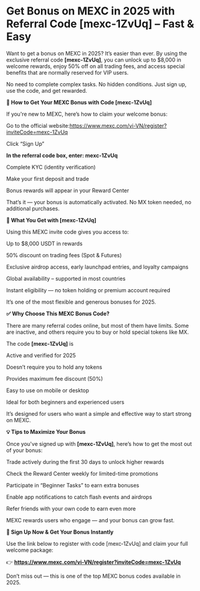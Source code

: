 # Get Bonus on MEXC in 2025 with Referral Code [mexc‑1ZvUq] – Fast & Easy

Want to get a bonus on MEXC in 2025? It’s easier than ever. By using the exclusive referral code **[mexc‑1ZvUq]**, you can unlock up to $8,000 in welcome rewards, enjoy 50% off on all trading fees, and access special benefits that are normally reserved for VIP users.

No need to complete complex tasks. No hidden conditions. Just sign up, use the code, and get rewarded.

**🚀 How to Get Your MEXC Bonus with Code [mexc‑1ZvUq]**

If you're new to MEXC, here’s how to claim your welcome bonus:

Go to the official website:https://www.mexc.com/vi-VN/register?inviteCode=mexc-1ZvUq

Click “Sign Up”

**In the referral code box, enter: mexc‑1ZvUq**

Complete KYC (identity verification)

Make your first deposit and trade

Bonus rewards will appear in your Reward Center

That’s it — your bonus is automatically activated. No MX token needed, no additional purchases.

**🎉 What You Get with [mexc‑1ZvUq]**

Using this MEXC invite code gives you access to:

Up to $8,000 USDT in rewards

50% discount on trading fees (Spot & Futures)

Exclusive airdrop access, early launchpad entries, and loyalty campaigns

Global availability – supported in most countries

Instant eligibility — no token holding or premium account required

It’s one of the most flexible and generous bonuses for 2025.

**✅ Why Choose This MEXC Bonus Code?**

There are many referral codes online, but most of them have limits. Some are inactive, and others require you to buy or hold special tokens like MX.

The code **[mexc‑1ZvUq]** is

Active and verified for 2025

Doesn’t require you to hold any tokens

Provides maximum fee discount (50%)

Easy to use on mobile or desktop

Ideal for both beginners and experienced users

It’s designed for users who want a simple and effective way to start strong on MEXC.

**💡 Tips to Maximize Your Bonus**

Once you've signed up with **[mexc‑1ZvUq]**, here’s how to get the most out of your bonus:

Trade actively during the first 30 days to unlock higher rewards

Check the Reward Center weekly for limited-time promotions

Participate in “Beginner Tasks” to earn extra bonuses

Enable app notifications to catch flash events and airdrops

Refer friends with your own code to earn even more

MEXC rewards users who engage — and your bonus can grow fast.

**🔗 Sign Up Now & Get Your Bonus Instantly**

Use the link below to register with code [mexc‑1ZvUq] and claim your full welcome package:

👉 **https://www.mexc.com/vi-VN/register?inviteCode=mexc-1ZvUq**

Don’t miss out — this is one of the top MEXC bonus codes available in 2025.

